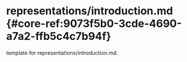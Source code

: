 # representations/introduction.md  {#core-ref:9073f5b0-3cde-4690-a7a2-ffb5c4c7b94f}
 
<span class="fixme template"> template for representations/introduction.md.</span>
